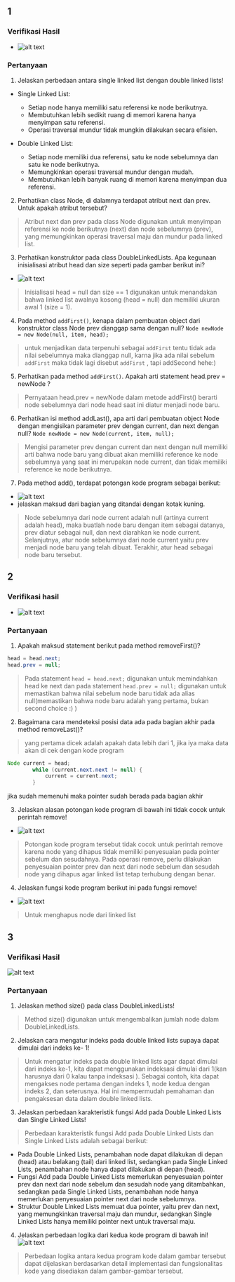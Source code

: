 ## 1
### Verifikasi Hasil 
- ![alt text](image.png)
### Pertanyaan
1. Jelaskan perbedaan antara single linked list dengan double linked lists!
* Single Linked List:
   - Setiap node hanya memiliki satu referensi ke node berikutnya.
   - Membutuhkan lebih sedikit ruang di memori karena hanya menyimpan satu referensi.
   - Operasi traversal mundur tidak mungkin dilakukan secara efisien.

* Double Linked List:
   - Setiap node memiliki dua referensi, satu ke node sebelumnya dan satu ke node berikutnya.
   - Memungkinkan operasi traversal mundur dengan mudah.
   - Membutuhkan lebih banyak ruang di memori karena menyimpan dua referensi.
   
2. Perhatikan class Node, di dalamnya terdapat atribut next dan prev. Untuk apakah atribut tersebut?
> Atribut next dan prev pada class Node digunakan untuk menyimpan referensi ke node berikutnya (next) dan node sebelumnya (prev), yang memungkinkan operasi traversal maju dan mundur pada linked list.

3. Perhatikan konstruktor pada class DoubleLinkedLists. Apa kegunaan inisialisasi atribut head dan size seperti pada gambar berikut ini? 
- ![alt text](image-1.png)
> Inisialisasi head = null dan size == 1 digunakan untuk menandakan bahwa linked list awalnya kosong (head = null) dan memiliki ukuran awal 1 (size = 1).

4. Pada method `addFirst()`, kenapa dalam pembuatan object dari konstruktor class Node prev dianggap sama dengan null?
`Node newNode = new Node(null, item, head);`
> untuk menjadikan data terpenuhi sebagai `addFirst` tentu tidak ada nilai sebelumnya maka dianggap null, karna jika ada nilai sebelum `addFirst` maka tidak lagi disebut `addFirst` , tapi addSecond hehe:)

5. Perhatikan pada method `addFirst()`. Apakah arti statement head.prev = newNode ?
> Pernyataan head.prev = newNode dalam metode addFirst() berarti node sebelumnya dari node head saat ini diatur menjadi node baru.

6. Perhatikan isi method addLast(), apa arti dari pembuatan object Node dengan mengisikan parameter prev dengan current, dan next dengan null?
`Node newNode = new Node(current, item, null);`
> Mengisi parameter prev dengan current dan next dengan null memiliki arti bahwa node baru yang dibuat akan memiliki reference ke node sebelumnya yang saat ini merupakan node current, dan tidak memiliki reference ke node berikutnya.

7. Pada method add(), terdapat potongan kode program sebagai berikut:
- ![alt text](image-2.png)
- jelaskan maksud dari bagian yang ditandai dengan kotak kuning.
> Node sebelumnya dari node current adalah null (artinya current adalah head), maka buatlah node baru dengan item sebagai datanya, prev diatur sebagai null, dan next diarahkan ke node current. Selanjutnya, atur node sebelumnya dari node current yaitu prev menjadi node baru yang telah dibuat. Terakhir, atur head sebagai node baru tersebut.

## 2
### Verifikasi hasil
- ![alt text](image-3.png)
### Pertanyaan
1. Apakah maksud statement berikut pada method removeFirst()?
```java
head = head.next;
head.prev = null;
```
> Pada statement `head = head.next;` digunakan untuk memindahkan head ke next dan pada statement `head.prev = null;` digunakan untuk memastikan bahwa nilai sebelum node baru tidak ada alias null(memastikan bahwa node baru adalah yang pertama, bukan second choice :) ) 

2. Bagaimana cara mendeteksi posisi data ada pada bagian akhir pada method removeLast()?
> yang pertama dicek adalah apakah data lebih dari 1, jika iya maka data akan di cek dengan kode program 
```java
Node current = head;
        while (current.next.next != null) {
            current = current.next;
        }
```
jika sudah memenuhi maka pointer sudah berada pada bagian akhir

3. Jelaskan alasan potongan kode program di bawah ini tidak cocok untuk perintah remove!
- ![alt text](image-4.png)
> Potongan kode program tersebut tidak cocok untuk perintah remove karena node yang dihapus tidak memiliki penyesuaian pada pointer sebelum dan sesudahnya. Pada operasi remove, perlu dilakukan penyesuaian pointer prev dan next dari node sebelum dan sesudah node yang dihapus agar linked list tetap terhubung dengan benar.

4. Jelaskan fungsi kode program berikut ini pada fungsi remove!
- ![alt text](image-5.png)
> Untuk menghapus node dari linked list

## 3
### Verifikasi Hasil
![alt text](image-6.png)
### Pertanyaan 
1. Jelaskan method size() pada class DoubleLinkedLists!
> Method size() digunakan untuk mengembalikan jumlah node dalam DoubleLinkedLists.
 
2. Jelaskan cara mengatur indeks pada double linked lists supaya dapat dimulai dari indeks ke- 1!
> Untuk mengatur indeks pada double linked lists agar dapat dimulai dari indeks ke-1, kita dapat menggunakan indeksasi dimulai dari 1(kan harusnya dari 0 kalau tanpa indeksasi ).
Sebagai contoh, kita dapat mengakses node pertama dengan indeks 1, node kedua dengan indeks 2, dan seterusnya.
Hal ini mempermudah pemahaman dan pengaksesan data dalam double linked lists.

3. Jelaskan perbedaan karakteristik fungsi Add pada Double Linked Lists dan Single Linked Lists!
> Perbedaan karakteristik fungsi Add pada Double Linked Lists dan Single Linked Lists adalah sebagai berikut:
* Pada Double Linked Lists, penambahan node dapat dilakukan di depan (head) atau belakang (tail) dari linked list, sedangkan pada Single Linked Lists, penambahan node hanya dapat dilakukan di depan (head).
* Fungsi Add pada Double Linked Lists memerlukan penyesuaian pointer prev dan next dari node sebelum dan sesudah node yang ditambahkan, sedangkan pada Single Linked Lists, penambahan node hanya memerlukan penyesuaian pointer next dari node sebelumnya.
* Struktur Double Linked Lists memuat dua pointer, yaitu prev dan next, yang memungkinkan traversal maju dan mundur, sedangkan Single Linked Lists hanya memiliki pointer next untuk traversal maju.

4. Jelaskan perbedaan logika dari kedua kode program di bawah ini!
![alt text](image-7.png)
> Perbedaan logika antara kedua program kode dalam gambar tersebut dapat dijelaskan berdasarkan detail implementasi dan fungsionalitas kode yang disediakan dalam gambar-gambar tersebut.

